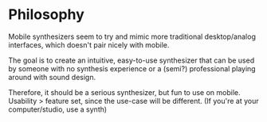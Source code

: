# Philosophy

Mobile synthesizers seem to try and mimic more traditional desktop/analog
interfaces, which doesn't pair nicely with mobile.

The goal is to create an intuitive, easy-to-use synthesizer that can be used by
someone with no synthesis experience or a (semi?) professional playing around
with sound design.

Therefore, it should be a serious synthesizer, but fun to use on mobile.
Usability > feature set, since the use-case will be different. (If you're at your computer/studio, use a synth)


